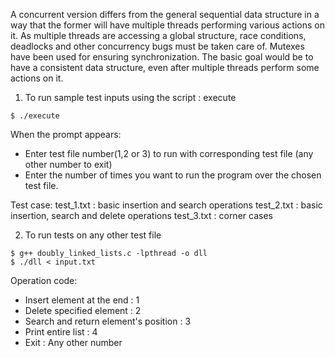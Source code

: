 A concurrent version differs from the general sequential data structure in a way that the former will have multiple threads performing various actions on it.
As multiple threads are accessing a global structure, race conditions, deadlocks and other concurrency bugs must be taken care of. Mutexes have been used for ensuring synchronization. The basic goal would be to have a consistent data structure, even after multiple threads perform some actions on it.

1. To run sample test inputs using the script : execute
```
$ ./execute
```

When the prompt appears:
- Enter test file number(1,2 or 3) to run with corresponding test file (any other number to exit)
- Enter the number of times you want to run the program over the chosen test file.
	
Test case:
	test_1.txt : basic insertion and search operations
	test_2.txt : basic insertion, search and delete operations
	test_3.txt : corner cases

2. To run tests on any other test file
```
$ g++ doubly_linked_lists.c -lpthread -o dll
$ ./dll < input.txt
```

Operation code:
- Insert element at the end : 1
- Delete specified element : 2
- Search and return element's position : 3
- Print entire list : 4
- Exit : Any other number

